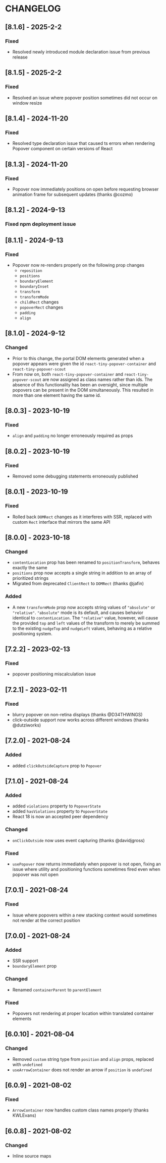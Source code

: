 # CHANGELOG

## [8.1.6] - 2025-2-2

### Fixed

- Resolved newly introduced module declaration issue from previous release

## [8.1.5] - 2025-2-2

### Fixed

- Resolved an issue where popover position sometimes did not occur on window resize

## [8.1.4] - 2024-11-20

### Fixed

- Resolved type declaration issue that caused ts errors when rendering Popover component on certain versions of React

## [8.1.3] - 2024-11-20

### Fixed

- Popover now immediately positions on open before requesting browser animation
  frame for subsequent updates (thanks @cozmo)

## [8.1.2] - 2024-9-13

### Fixed npm deployment issue

## [8.1.1] - 2024-9-13

### Fixed

- Popover now re-renders properly on the following prop changes
  - `reposition`
  - `positions`
  - `boundaryElement`
  - `boundaryInset`
  - `transform`
  - `transformMode`
  - `childRect` changes
  - `popoverRect` changes
  - `padding`
  - `align`

## [8.1.0] - 2024-9-12

### Changed

- Prior to this change, the portal DOM elements generated when a popover appears
  were given the id `react-tiny-popover-container` and `react-tiny-popover-scout`
- From now on, both `react-tiny-popover-container` and `react-tiny-popover-scout` are
  now assigned as class names rather than ids. The absence of this functionality
  has been an oversight, since multiple popovers can be present in the DOM
  simultaneously. This resulted in more than one element having the same id.

## [8.0.3] - 2023-10-19

### Fixed

- `align` and `padding` no longer erroneously required as props

## [8.0.2] - 2023-10-19

### Fixed

- Removed some debugging statements erroneously published

## [8.0.1] - 2023-10-19

### Fixed

- Rolled back `DOMRect` changes as it interferes with SSR, replaced with custom `Rect` interface that mirrors the same API

## [8.0.0] - 2023-10-18

### Changed

- `contentLocation` prop has been renamed to `positionTransform`, behaves exactly the same
- `positions` prop now accepts a single string in addition to an array of prioritized strings
- Migrated from deprecated `ClientRect` to `DOMRect` (thanks @jafin)

### Added

- A new `transformMode` prop now accepts string values of `"absolute"` or `"relative"`. `"absolute"` mode is its default, and causes behavior identical to `contentLocation`. The `"relative"` value, however, will cause the provided `top` and `left` values of the transform to merely be summed to the existing `nudgeTop` and `nudgeLeft` values, behaving as a relative positioning system.

## [7.2.2] - 2023-02-13

### Fixed

- popover positioning miscalculation issue

## [7.2.1] - 2023-02-11

### Fixed

- blurry popover on non-retina displays (thanks @D34THWINGS)
- click-outside support now works across different windows (thanks @dutziworks)

## [7.2.0] - 2021-08-24

### Added

- added `clickOutsideCapture` prop to `Popover`

## [7.1.0] - 2021-08-24

### Added

- added `violations` property to `PopoverState`
- added `hasViolations` property to `PopoverState`
- React 18 is now an accepted peer dependency

### Changed

- `onClickOutside` now uses event capturing (thanks @davidjgross)

### Fixed

- `usePopover` now returns immediately when popover is not open, fixing an issue where utility and positioning functions sometimes fired even when popover was not open

## [7.0.1] - 2021-08-24

### Fixed

- Issue where popovers within a new stacking context would sometimes not render at the correct position

## [7.0.0] - 2021-08-24

### Added

- SSR support
- `boundaryElement` prop

### Changed

- Renamed `containerParent` to `parentElement`

### Fixed

- Popovers not rendering at proper location within translated container elements

## [6.0.10] - 2021-08-04

### Changed

- Removed `custom` string type from `position` and `align` props, replaced with `undefined`
- `useArrowContainer` does not render an arrow if `position` is `undefined`

## [6.0.9] - 2021-08-02

### Fixed

- `ArrowContainer` now handles custom class names properly (thanks KWLEvans)

## [6.0.8] - 2021-08-02

### Changed

- Inline source maps
